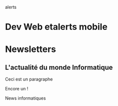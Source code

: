 alerts

<h1>Dev Web etalerts mobile</h1>

<h1>Newsletters</h1>





<h2>L'actualité du monde Informatique</h2>


Ceci est un paragraphe

Encore un !

News informatiques 

